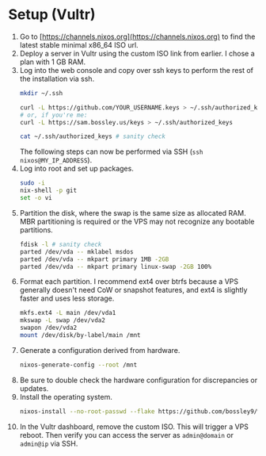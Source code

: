 # Setup (Vultr)

1. Go to [https://channels.nixos.org](https://channels.nixos.org) to find the latest stable minimal x86_64 ISO url.
2. Deploy a server in Vultr using the custom ISO link from earlier. I chose a plan with 1 GB RAM.
3. Log into the web console and copy over ssh keys to perform the rest of the installation via ssh.
    ```sh
    mkdir ~/.ssh

    curl -L https://github.com/YOUR_USERNAME.keys > ~/.ssh/authorized_keys
    # or, if you're me:
    curl -L https://sam.bossley.us/keys > ~/.ssh/authorized_keys

    cat ~/.ssh/authorized_keys # sanity check
    ```
    The following steps can now be performed via SSH (`ssh nixos@MY_IP_ADDRESS`).
4. Log into root and set up packages.
    ```sh
    sudo -i
    nix-shell -p git
    set -o vi
5. Partition the disk, where the swap is the same size as allocated RAM. MBR partitioning is required or the VPS may not recognize any bootable partitions.
    ```sh
    fdisk -l # sanity check
    parted /dev/vda -- mklabel msdos
    parted /dev/vda -- mkpart primary 1MB -2GB
    parted /dev/vda -- mkpart primary linux-swap -2GB 100%
    ```
6. Format each partition. I recommend ext4 over btrfs because a VPS generally doesn't need CoW or snapshot features, and ext4 is slightly faster and uses less storage.
    ```sh
    mkfs.ext4 -L main /dev/vda1
    mkswap -L swap /dev/vda2
    swapon /dev/vda2
    mount /dev/disk/by-label/main /mnt
    ```
7. Generate a configuration derived from hardware.
    ```sh
    nixos-generate-config --root /mnt
    ```
8. Be sure to double check the hardware configuration for discrepancies or updates.
9. Install the operating system.
    ```sh
    nixos-install --no-root-passwd --flake https://github.com/bossley9/website#webserver
    ```
10. In the Vultr dashboard, remove the custom ISO. This will trigger a VPS reboot. Then verify you can access the server as `admin@domain` or `admin@ip` via SSH.
